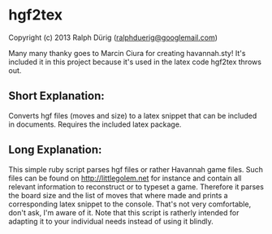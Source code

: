 hgf2tex
=======

Copyright (c) 2013 Ralph Dürig (ralphduerig@googlemail.com)

Many many thanky goes to Marcin Ciura for creating havannah.sty!
It's included it in this project because it's used in the latex code hgf2tex throws out.


Short Explanation:
------------------

Converts hgf files (moves and size) to a latex snippet that can be included in documents. Requires the included latex package.


Long Explanation:
-----------------

This simple ruby script parses hgf files or rather Havannah game files.
Such files can be found on http://littlegolem.net for instance and contain all relevant information to reconstruct or to typeset a game.
Therefore it parses the board size and the list of moves that where made and prints a corresponding latex snippet to the console.
That's not very comfortable, don't ask, I'm aware of it.
Note that this script is ratherly intended for adapting it to your individual needs instead of using it blindly.
